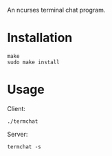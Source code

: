 An ncurses terminal chat program.

# Installation

~~~
make
sudo make install
~~~

# Usage

Client:

`./termchat`

Server:

`termchat -s`
